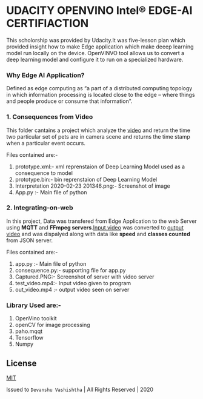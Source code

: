 
# UDACITY OPENVINO Intel® EDGE-AI CERTIFIACTION

 This scholorship was provided by Udacity.It was five-lesson plan which provided insight how to make Edge application which make deeep learning model run locally on the device. OpenVINVO tool allows us to convert a deep learning model and configure it to run on a specialized hardware.

### Why Edge AI Application?
Defined as edge computing as “a part of a distributed computing topology in which information processing is located close to the edge – where things and people produce or consume that information".

###  1. Consequences from Video
This folder cantains a project which analyze the [video](https://github.com/web-codegrammer/Intel-Edge-AI-using-OpenVINO-toolkit/blob/master/consequences%20from%20video/pets.mp4) and return the time two particular set of pets are in camera scene and returns the time stamp when a particular event occurs.

Files contained are:-
1. prototype.xml:- xml reprenstaion of Deep Learning Model used as a consequence to model
1. prototype.bin:- bin reprenstaion of Deep Learning Model
1. Interpretation 2020-02-23 201346.png:- Screenshot of image
1. App.py :- Main file of python
 

###  2. Integrating-on-web
In this project, Data was transfered from Edge Application to the web Server using **MQTT** and **FFmpeg servers**.[Input video](https://github.com/web-codegrammer/Intel-Edge-AI-using-OpenVINO-toolkit/blob/master/consequences-on%20-web/test_video.mp4)  was converted to [output video](https://github.com/web-codegrammer/Intel-Edge-AI-using-OpenVINO-toolkit/blob/master/consequences-on%20-web/out_video.mp4) and was dispalyed along with data like **speed** and **classes counted** from JSON server.


Files contained are:-
1. app.py :- Main file of python
1. consequence.py:- supporting file for app.py
1. Captured.PNG:- Screenshot of server with video server
1. test_video.mp4:- Input video given to program
1. out_video.mp4 :- output video seen on server


### Library Used are:-
1. OpenVino toolkit 
1. openCV for image processing
1. paho.mqqt
1. Tensorflow
1. Numpy

## License 
[MIT](https://github.com/web-codegrammer/Intel-Edge-AI-using-OpenVINO-toolkit/blob/master/LICENSE)

Issued to ```Devanshu Vashishtha``` | All Rights Reserved | 2020


